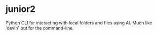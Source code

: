 # junior2
Python CLI for interacting with local folders and files using AI. Much like 'devin' but for the command-line.
